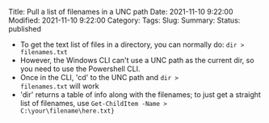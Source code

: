 Title: Pull a list of filenames in a UNC path
Date: 2021-11-10 9:22:00
Modified: 2021-11-10 9:22:00
Category: 
Tags: 
Slug: 
Summary: 
Status: published

* To get the text list of files in a directory, you can normally do: <code>dir > filenames.txt</code>
* However, the Windows CLI can't use a UNC path as the current dir, so you need to use the Powershell CLI.  
* Once in the CLI, 'cd' to the UNC path and <code>dir > filenames.txt</code> will work
* 'dir' returns a table of info along with the filenames; to just get a straight list of filenames, use <code>Get-ChildItem -Name > C:\your\filename\here.txt}</code>